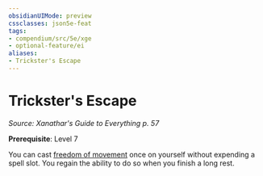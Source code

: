 ```yaml
---
obsidianUIMode: preview
cssclasses: json5e-feat
tags:
- compendium/src/5e/xge
- optional-feature/ei
aliases:
- Trickster's Escape
---
```

# Trickster's Escape
*Source: Xanathar's Guide to Everything p. 57*  

**Prerequisite**: Level 7

You can cast [freedom of movement](/3-Mechanics/CLI/spells/freedom-of-movement-xphb.md) once on yourself without expending a spell slot. You regain the ability to do so when you finish a long rest.